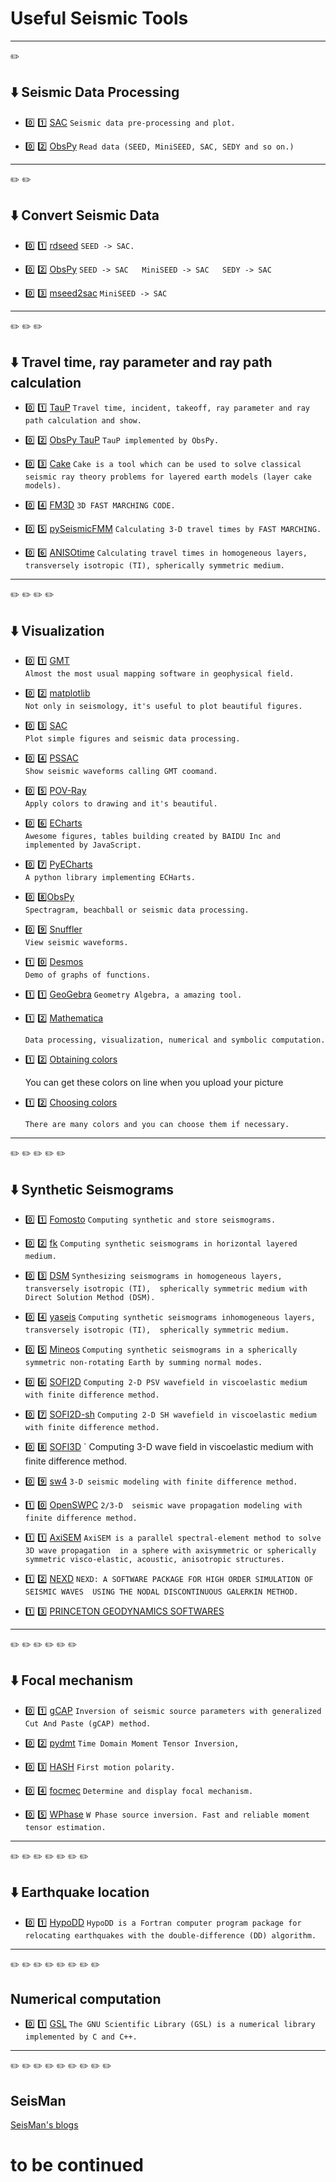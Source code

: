 # Useful Seismic Tools

***
:pencil2:

##  :arrow_down:  Seismic Data Processing
- :zero: :one: [SAC](http://ds.iris.edu/ds/nodes/dmc/forms/sac/)
    `
    Seismic data pre-processing and plot.
    `

- :zero: :two: [ObsPy](http://docs.obspy.org/tutorial/)
    `
    Read data (SEED, MiniSEED, SAC, SEDY and so on.)
    `

***
:pencil2: :pencil2:

## :arrow_down:  Convert Seismic Data
- :zero: :one: [rdseed](http://ds.iris.edu/ds/nodes/dmc/forms/rdseed/)
    `
    SEED -> SAC.
    `

- :zero: :two: [ObsPy](http://docs.obspy.org/tutorial/)
    `
    SEED -> SAC  
    MiniSEED -> SAC  
    SEDY -> SAC  
    `

- :zero: :three: [mseed2sac](https://github.com/iris-edu/mseed2sac)
    `
    MiniSEED -> SAC
    `

***
:pencil2: :pencil2: :pencil2:

## :arrow_down:  Travel time, ray parameter and ray path calculation
- :zero: :one: [TauP](http://www.seis.sc.edu/taup/)
    `
    Travel time, incident, takeoff, ray parameter and ray path calculation and show.
    `

- :zero: :two: [ObsPy TauP](http://docs.obspy.org/tutorial/code_snippets/travel_time.html#cartesian-ray-paths)
    `
    TauP implemented by ObsPy.
    `

- :zero: :three: [Cake](https://pyrocko.org/docs/current/apps/cake/manual.html#python-script-examples)
    `
    Cake is a tool which can be used to solve classical seismic ray theory problems for layered earth models (layer cake models).
    `

- :zero: :four: [FM3D](http://rses.anu.edu.au/seismology/soft/fmmcode/)
    `
    3D FAST MARCHING CODE.
    `

- :zero: :five: [pySeismicFMM](https://github.com/gozwei/pySeismicFMM)
    `
    Calculating 3-D travel times by FAST MARCHING.
    `

- :zero: :six: [ANISOtime](https://github.com/kensuke1984/Kibrary/wiki/ANISOtime)
    `
    Calculating travel times in homogeneous layers, transversely isotropic (TI), spherically symmetric medium.
    `

***
:pencil2: :pencil2: :pencil2: :pencil2:

## :arrow_down:  Visualization
- :zero: :one: [GMT](http://gmt.soest.hawaii.edu/)  
    `
    Almost the most usual mapping software in geophysical field.
    `

- :zero: :two: [matplotlib](https://matplotlib.org/)  
    `
    Not only in seismology, it's useful to plot beautiful figures.
    `

- :zero: :three: [SAC](http://ds.iris.edu/ds/nodes/dmc/forms/sac/)  
    `
    Plot simple figures and seismic data processing.
    `

- :zero: :four: [PSSAC](http://www.eas.slu.edu/People/LZhu/home.html)  
    `
    Show seismic waveforms calling GMT coomand.
    `

- :zero: :five: [POV-Ray](http://www.povray.org/)  
    `
    Apply colors to drawing and it's beautiful.
    `

- :zero: :six: [ECharts](https://www.echartsjs.com/examples/zh/index.html)  
`
Awesome figures, tables building created by BAIDU Inc and implemented by JavaScript.
`

- :zero: :seven: [PyECharts](https://pyecharts.org/#/zh-cn/intro)  
    `
    A python library implementing ECHarts.
    `

- :zero: :eight:[ObsPy](http://docs.obspy.org/tutorial/)    
    `
    Spectragram, beachball or seismic data processing.
    `

- :zero: :nine: [Snuffler](https://pyrocko.org/docs/current/apps/snuffler/tutorial.html)  
    `
    View seismic waveforms.
    `
    
- :one: :zero: [Desmos](https://www.desmos.com/)    
    `
    Demo of graphs of functions.
    `
    
- :one: :one: [GeoGebra](https://www.geogebra.org/)
    `
    Geometry Algebra, a amazing tool.
    `
    
- :one: :two: [Mathematica](https://www.wolfram.com/mathematica/)
    
    `Data processing, visualization, numerical and symbolic computation.`
    
- :one: :two: [Obtaining colors](http://www.jiniannet.com/Page/allcolor)

    You can get these colors on line when you upload your picture

- :one: :two: [Choosing colors](https://www.sioe.cn/yingyong/yanse-rgb-16/)

    `There are many colors and you can choose them if necessary.`

    

***
:pencil2: :pencil2: :pencil2: :pencil2: :pencil2:

## :arrow_down:  Synthetic Seismograms
- :zero: :one: [Fomosto](https://pyrocko.org/docs/current/apps/fomosto/)
    `
    Computing synthetic and store seismograms.
    `
  
- :zero: :two: [fk](http://www.eas.slu.edu/People/LZhu/home.html)
    `
    Computing synthetic seismograms in horizontal layered medium.
    `
    
- :zero: :three: [DSM](http://www-solid.eps.s.u-tokyo.ac.jp/~dsm/software/software.htm)
    `
    Synthesizing seismograms in homogeneous layers, transversely isotropic (TI), 
    spherically symmetric medium with Direct Solution Method (DSM).
    `
- :zero: :four: [yaseis](https://seiscode.iris.washington.edu/projects/yaseis) 
    `
    Computing synthetic seismograms inhomogeneous layers, transversely isotropic (TI), 
    spherically symmetric medium.
    `
    
- :zero: :five: [Mineos](https://github.com/geodynamics/mineos)
    `
    Computing synthetic seismograms in a spherically symmetric non-rotating Earth by summing normal modes.
    `

- :zero: :six: [SOFI2D](https://git.scc.kit.edu/GPIAG-Software/SOFI2D/)
        `
        Computing 2-D PSV wavefield in viscoelastic medium with finite difference method.
        `
    
- :zero: :seven: [SOFI2D-sh](https://git.scc.kit.edu/GPIAG-Software/SOFI2D_sh)
        `
        Computing 2-D SH wavefield in viscoelastic medium with finite difference method.
        `
- :zero: :eight: [SOFI3D](https://git.scc.kit.edu/GPIAG-Software/SOFI3D)
        `
        Computing 3-D wave field in viscoelastic medium with finite difference method.

- :zero: :nine: [sw4](https://github.com/geodynamics/sw4)
        `
         3-D seismic modeling with finite difference method.
        `
    
- :one: :zero: [OpenSWPC](https://github.com/tktmyd/OpenSWPC)
        `
        2/3-D  seismic wave propagation modeling with finite difference method.
        `
    
- :one: :one: [AxiSEM](https://github.com/geodynamics/axisem)
        `
        AxiSEM is a parallel spectral-element method to solve 3D wave propagation 
        in a sphere with axisymmetric or spherically symmetric visco-elastic, acoustic, anisotropic structures.
        `

- :one: :two: [NEXD](http://www.gmg.ruhr-uni-bochum.de/geophysik/seismology/nexd.html)
        `
        NEXD: A SOFTWARE PACKAGE FOR HIGH ORDER SIMULATION OF SEISMIC WAVES 
        USING THE NODAL DISCONTINUOUS GALERKIN METHOD.
        `
- :one: :three: [PRINCETON GEODYNAMICS SOFTWARES](https://geodynamics.org/cig/software/)

***
:pencil2: :pencil2: :pencil2: :pencil2: :pencil2: :pencil2:

## :arrow_down: Focal mechanism
- :zero: :one: [gCAP](http://www.eas.slu.edu/People/LZhu/home.html)
        `
        Inversion of seismic source parameters with generalized Cut And Paste (gCAP) method.
        `

- :zero: :two: [pydmt](https://github.com/fabriziobernardi/pydmt)
        `
        Time Domain Moment Tensor Inversion,
        `
    
- :zero: :three: [HASH](https://earthquake.usgs.gov/research/software/#HASH)
        `
        First motion polarity.
        `
    
- :zero: :four: [focmec](https://seiscode.iris.washington.edu/projects/focmec)
        `
        Determine and display focal mechanism.
        `
    
- :zero: :five: [WPhase](http://eost.u-strasbg.fr/wphase/)
        `
        W Phase source inversion.
        Fast and reliable moment tensor estimation.
        `
        
***
:pencil2: :pencil2: :pencil2: :pencil2: :pencil2: :pencil2: :pencil2:  

## :arrow_down: Earthquake location
- :zero: :one: [HypoDD](https://www.ldeo.columbia.edu/~felixw/hypoDD.html)
        `
        HypoDD is a Fortran computer program package for relocating earthquakes with the double-difference (DD) algorithm.
        `

***
:pencil2: :pencil2: :pencil2: :pencil2: :pencil2: :pencil2: :pencil2: :pencil2:
## Numerical computation
- :zero: :one: [GSL](https://www.gnu.org/software/gsl/)
    `
    The GNU Scientific Library (GSL) is a numerical library implemented by C and C++.
    `
        

***
:pencil2: :pencil2: :pencil2: :pencil2: :pencil2: :pencil2: :pencil2: :pencil2: :pencil2:   
## SeisMan

[SeisMan's blogs](https://blog.seisman.info/)



 # to be continued
